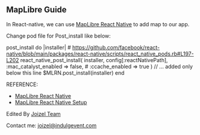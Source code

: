 ## MapLibre Guide

In React-native, we can use [MapLibre React Native](https://www.npmjs.com/package/@maplibre/maplibre-react-native#installation) to add map to our app.



Change pod file for Post_install like below:

  post_install do |installer|
    # https://github.com/facebook/react-native/blob/main/packages/react-native/scripts/react_native_pods.rb#L197-L202
    react_native_post_install(
      installer,
      config[:reactNativePath],
      :mac_catalyst_enabled => false,
      # :ccache_enabled => true
    )
    // ... added only below this line
    $MLRN.post_install(installer)
  end




REFERENCE:
- [MapLibre React Native](https://www.npmjs.com/package/@maplibre/maplibre-react-native#installation)
- [MapLibre React Native Setup](https://maplibre.org/maplibre-react-native/docs/setup/react-native)


Edited By [Joizel Team](https://github.com/joizelmorojo)

Contact me: joizel@indulgevent.com